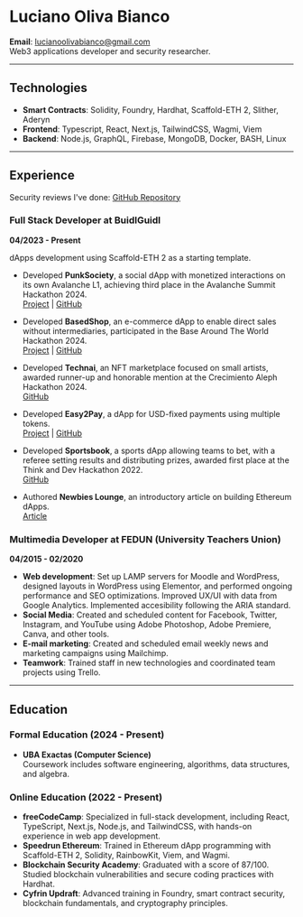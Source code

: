 # Luciano Oliva Bianco
**Email**: [lucianoolivabianco@gmail.com](mailto:lucianoolivabianco@gmail.com)  
Web3 applications developer and security researcher.

---

## Technologies

- **Smart Contracts**: Solidity, Foundry, Hardhat, Scaffold-ETH 2, Slither, Aderyn
- **Frontend**: Typescript, React, Next.js, TailwindCSS, Wagmi, Viem
- **Backend**: Node.js, GraphQL, Firebase, MongoDB, Docker, BASH, Linux

---

## Experience

Security reviews I've done: [GitHub Repository](https://github.com/luloxi/security-reviews)

### Full Stack Developer at BuidlGuidl
**04/2023 - Present**

dApps development using Scaffold-ETH 2 as a starting template.

- Developed **PunkSociety**, a social dApp with monetized interactions on its own Avalanche L1, achieving third place in the Avalanche Summit Hackathon 2024.  
  [Project](https://punksociety.xyz) | [GitHub](https://github.com/luloxi/PunkSociety)
  
- Developed **BasedShop**, an e-commerce dApp to enable direct sales without intermediaries, participated in the Base Around The World Hackathon 2024.  
  [Project](https://basedshop.vercel.app) | [GitHub](https://github.com/luloxi/BasedShop)
  
- Developed **Technai**, an NFT marketplace focused on small artists, awarded runner-up and honorable mention at the Crecimiento Aleph Hackathon 2024.  
  [GitHub](https://github.com/luloxi/technai-marketplace)
  
- Developed **Easy2Pay**, a dApp for USD-fixed payments using multiple tokens.  
  [Project](https://easy2pay.vercel.app) | [GitHub](https://github.com/luloxi/Easy2Pay)
  
- Developed **Sportsbook**, a sports dApp allowing teams to bet, with a referee setting results and distributing prizes, awarded first place at the Think and Dev Hackathon 2022.  
  [GitHub](https://github.com/luloxi/Sportsbook)
  
- Authored **Newbies Lounge**, an introductory article on building Ethereum dApps.  
  [Article](https://lulox.notion.site/Newbies-Lounge-68ea7c4c5f1a4ec29786be6a76516878)

### Multimedia Developer at FEDUN (University Teachers Union)
**04/2015 - 02/2020**

- **Web development**: Set up LAMP servers for Moodle and WordPress, designed layouts in WordPress using Elementor, and performed ongoing performance and SEO optimizations. Improved UX/UI with data from Google Analytics. Implemented accesibility following the ARIA standard.
- **Social Media**: Created and scheduled content for Facebook, Twitter, Instagram, and YouTube using Adobe Photoshop, Adobe Premiere, Canva, and other tools. 
- **E-mail marketing**: Created and scheduled email weekly news and marketing campaigns using Mailchimp.
- **Teamwork**: Trained staff in new technologies and coordinated team projects using Trello.

---

## Education

### Formal Education (2024 - Present)

- **UBA Exactas (Computer Science)**  
  Coursework includes software engineering, algorithms, data structures, and algebra.

### Online Education (2022 - Present)

- **freeCodeCamp**: Specialized in full-stack development, including React, TypeScript, Next.js, Node.js, and TailwindCSS, with hands-on experience in web app development.
- **Speedrun Ethereum**: Trained in Ethereum dApp programming with Scaffold-ETH 2, Solidity, RainbowKit, Viem, and Wagmi.
- **Blockchain Security Academy**: Graduated with a score of 87/100. Studied blockchain vulnerabilities and secure coding practices with Hardhat.
- **Cyfrin Updraft**: Advanced training in Foundry, smart contract security, blockchain fundamentals, and cryptography principles.
